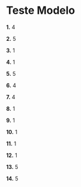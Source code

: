 # Teste Modelo

**1.** 4

**2.** 5

**3.** 1

**4.** 1

**5.** 5

**6.** 4

**7.** 4

**8.** 1

**9.** 1

**10.** 1

**11.** 1

**12.** 1

**13.** 5

**14.** 5